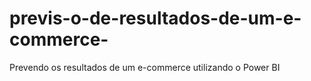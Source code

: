 # previs-o-de-resultados-de-um-e-commerce-
Prevendo os resultados de um e-commerce utilizando o Power BI
